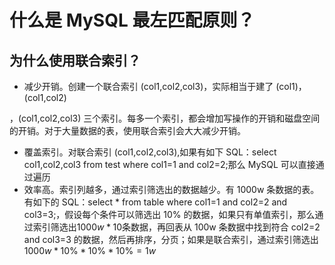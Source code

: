 # 什么是 MySQL 最左匹配原则？

## 为什么使用联合索引？

- 减少开销。创建一个联合索引 (col1,col2,col3)，实际相当于建了 (col1)，(col1,col2)

，(col1,col2,col3) 三个索引。每多一个索引，都会增加写操作的开销和磁盘空间的开销。对于大量数据的表，使用联合索引会大大减少开销。

- 覆盖索引。对联合索引 (col1,col2,col3),如果有如下 SQL：select col1,col2,col3 from test where col1=1 and col2=2;那么 MySQL 可以直接通过遍历
- 效率高。索引列越多，通过索引筛选出的数据越少。有 1000w 条数据的表。有如下的 SQL：select * from table where col1=1 and col2=2 and col3=3;，假设每个条件可以筛选出 10% 的数据，如果只有单值索引，那么通过索引筛选出$1000w*10%=100w$条数据，再回表从 100w 条数据中找到符合 col2=2 and col3=3 的数据，然后再排序，分页；如果是联合索引，通过索引筛选出 $1000w*10\%*10\%*10\%=1w$